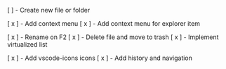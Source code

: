 [  ]  - Create new file or folder

[ x ] - Add context menu
[ x ] - Add context menu for explorer item

[ x ] - Rename on F2
[ x ] - Delete file and move to trash
[ x ] - Implement virtualized list

[ x ] - Add vscode-icons icons
[ x ] - Add history and navigation
